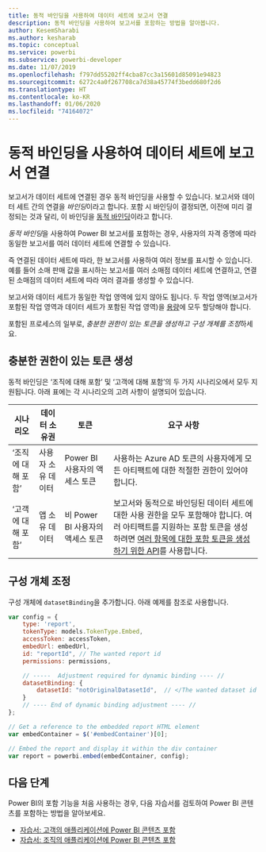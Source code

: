 ```yaml
---
title: 동적 바인딩을 사용하여 데이터 세트에 보고서 연결
description: 동적 바인딩을 사용하여 보고서를 포함하는 방법을 알아봅니다.
author: KesemSharabi
ms.author: kesharab
ms.topic: conceptual
ms.service: powerbi
ms.subservice: powerbi-developer
ms.date: 11/07/2019
ms.openlocfilehash: f797dd55202ff4cba87cc3a15601d85091e94823
ms.sourcegitcommit: 6272c4a0f267708ca7d38a45774f3bedd680f2d6
ms.translationtype: HT
ms.contentlocale: ko-KR
ms.lasthandoff: 01/06/2020
ms.locfileid: "74164072"
---
```

# <a name="connect-a-report-to-a-dataset-using-dynamic-binding"></a>동적 바인딩을 사용하여 데이터 세트에 보고서 연결 

보고서가 데이터 세트에 연결된 경우 동적 바인딩을 사용할 수 있습니다. 보고서와 데이터 세트 간의 연결을 *바인딩*이라고 합니다. 포함 시 바인딩이 결정되면, 이전에 미리 결정되는 것과 달리, 이 바인딩을 [동적 바인딩](https://nam06.safelinks.protection.outlook.com/?url=https%3A%2F%2Fen.wikipedia.org%2Fwiki%2FLate_binding&data=02%7C01%7CKesem.Sharabi%40microsoft.com%7C5d5b0d2d62cf4818f0c108d7635b151e%7C72f988bf86f141af91ab2d7cd011db47%7C1%7C0%7C637087115150775585&sdata=AbEtdJvgy4ivi4v4ziuui%2Bw2ibTQQXBQNYRKbXn5scA%3D&reserved=0)이라고 합니다.
 
*동적 바인딩*을 사용하여 Power BI 보고서를 포함하는 경우, 사용자의 자격 증명에 따라 동일한 보고서를 여러 데이터 세트에 연결할 수 있습니다.
 
즉 연결된 데이터 세트에 따라, 한 보고서를 사용하여 여러 정보를 표시할 수 있습니다. 예를 들어 소매 판매 값을 표시하는 보고서를 여러 소매점 데이터 세트에 연결하고, 연결된 소매점의 데이터 세트에 따라 여러 결과를 생성할 수 있습니다.
 
보고서와 데이터 세트가 동일한 작업 영역에 있지 않아도 됩니다. 두 작업 영역(보고서가 포함된 작업 영역과 데이터 세트가 포함된 작업 영역)을 [용량](azure-pbie-create-capacity.md)에 모두 할당해야 합니다.

포함된 프로세스의 일부로, *충분한 권한이 있는 토큰을 생성하고* *구성 개체를 조정*하세요.


## <a name="generating-a-token-with-sufficient-permissions"></a>충분한 권한이 있는 토큰 생성

동적 바인딩은 ‘조직에 대해 포함’ 및 ‘고객에 대해 포함’의 두 가지 시나리오에서 모두 지원됩니다.   아래 표에는 각 시나리오의 고려 사항이 설명되어 있습니다.


|시나리오  |데이터 소유권  |토큰  |요구 사항  |
|---------|---------|---------|---------|
|‘조직에 대해 포함’     |사용자 소유 데이터         |Power BI 사용자의 액세스 토큰         |사용하는 Azure AD 토큰의 사용자에게 모든 아티팩트에 대한 적절한 권한이 있어야 합니다.         |
|‘고객에 대해 포함’      |앱 소유 데이터         |비 Power BI 사용자의 액세스 토큰         |보고서와 동적으로 바인딩된 데이터 세트에 대한 사용 권한을 모두 포함해야 합니다. 여러 아티팩트를 지원하는 포함 토큰을 생성하려면 [여러 항목에 대한 포함 토큰을 생성하기 위한 API](embed-sample-for-customers.md#multiEmbedToken)를 사용합니다.         |

## <a name="adjusting-the-config-object"></a>구성 개체 조정
구성 개체에 `datasetBinding`을 추가합니다. 아래 예제를 참조로 사용합니다.

```javascript
var config = {
    type: 'report',
    tokenType: models.TokenType.Embed,
    accessToken: accessToken,
    embedUrl: embedUrl,
    id: "reportId", // The wanted report id
    permissions: permissions,

    // -----  Adjustment required for dynamic binding ---- //
    datasetBinding: {
        datasetId: "notOriginalDatasetId",  // </The wanted dataset id
    }
    // ---- End of dynamic binding adjustment ---- //
};

// Get a reference to the embedded report HTML element
var embedContainer = $('#embedContainer')[0];

// Embed the report and display it within the div container
var report = powerbi.embed(embedContainer, config);
```

## <a name="next-steps"></a>다음 단계

Power BI의 포함 기능을 처음 사용하는 경우, 다음 자습서를 검토하여 Power BI 콘텐츠를 포함하는 방법을 알아보세요.
* [자습서: 고객의 애플리케이션에 Power BI 콘텐츠 포함](embed-sample-for-customers.md)
* [자습서: 조직의 애플리케이션에 Power BI 콘텐츠 포함](embed-sample-for-your-organization.md)